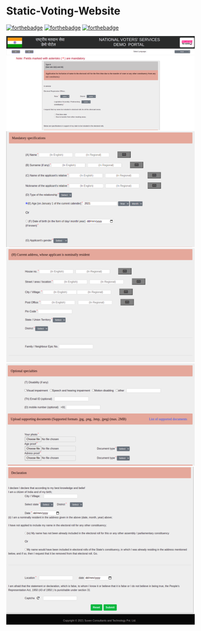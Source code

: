 # Static-Voting-Website
[![forthebadge](https://forthebadge.com/images/badges/uses-js.svg)](https://forthebadge.com)
[![forthebadge](https://forthebadge.com/images/badges/uses-html.svg)](https://forthebadge.com)
[![forthebadge](https://forthebadge.com/images/badges/uses-css.svg)](https://forthebadge.com)


![main](https://github.com/Ritu0330/Static-Voting-Website/blob/main/pics/one.png)
![Two](https://github.com/Ritu0330/Static-Voting-Website/blob/main/pics/two.png)
![Two](https://github.com/Ritu0330/Static-Voting-Website/blob/main/pics/three.png)
![Two](https://github.com/Ritu0330/Static-Voting-Website/blob/main/pics/four.png)
![Two](https://github.com/Ritu0330/Static-Voting-Website/blob/main/pics/five.png)
